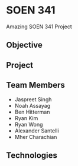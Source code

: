 # SOEN 341 #
Amazing SOEN 341 Project

## Objective ##

## Project ##

## Team Members ##
- Jaspreet Singh
- Noah Assayag
- Ben Hitterman
- Ryan Kim
- Ryan Wong
- Alexander Santelli
- Mher Charachian

## Technologies ##
